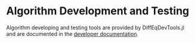 # Algorithm Development and Testing

Algorithm developing and testing tools are provided by DiffEqDevTools.jl and
are documented in the [developer documentation](https://juliadiffeq.github.io/DiffEqDevDocs.jl/latest/index.html).
